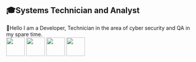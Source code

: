 <div>
  <h2>🎓Systems Technician and Analyst </h2>
📌Hello I am a Developer, Technician in the area of cyber security and QA in my spare time.
<div> 
  <img src=https://img.icons8.com/?size=100&id=13441&format=png&color=000000 width="50"/>
  <img src=https://img.icons8.com/?size=100&id=108784&format=png&color=000000 width="50"/>
  <img src=https://img.icons8.com/?size=100&id=qGUfLiYi1bRN&format=png&color=000000 width="50"/>
  <img src=https://img.icons8.com/?size=100&id=lJZ16p1saeUT&format=png&color=000000 width="50"/>
</div>
